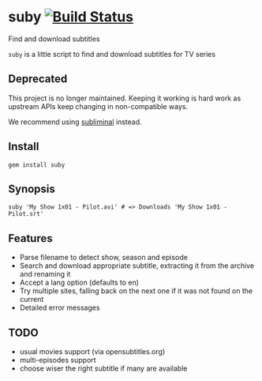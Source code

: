 # suby [![Build Status](https://travis-ci.org/eregon/suby.svg?branch=master)](https://travis-ci.org/eregon/suby)

Find and download subtitles

`suby` is a little script to find and download subtitles for TV series

## Deprecated

This project is no longer maintained. Keeping it working is hard work as upstream APIs keep changing in non-compatible ways.

We recommend using [subliminal](https://github.com/Diaoul/subliminal) instead.

## Install

    gem install suby

## Synopsis

    suby 'My Show 1x01 - Pilot.avi' # => Downloads 'My Show 1x01 - Pilot.srt'

## Features

* Parse filename to detect show, season and episode
* Search and download appropriate subtitle, extracting it from the archive and renaming it
* Accept a lang option (defaults to en)
* Try multiple sites, falling back on the next one if it was not found on the current
* Detailed error messages

## TODO

* usual movies support (via opensubtitles.org)
* multi-episodes support
* choose wiser the right subtitle if many are available
